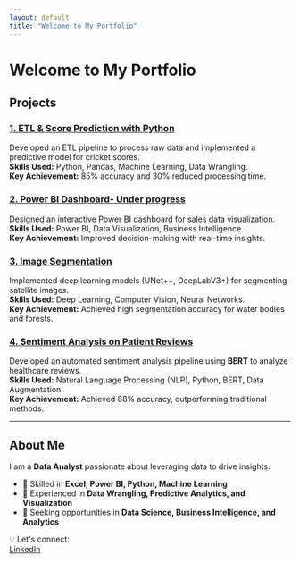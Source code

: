 ```yaml
---
layout: default
title: "Welcome to My Portfolio"
---
```


# Welcome to My Portfolio  

## Projects  
### [1. ETL & Score Prediction with Python](https://github.com/Deepali360/Descriptive-and-Predictive-Analytics/blob/main/cricket_score_prediction/README.md)  
Developed an ETL pipeline to process raw data and implemented a predictive model for cricket scores.  
**Skills Used:** Python, Pandas, Machine Learning, Data Wrangling.  
**Key Achievement:** 85% accuracy and 30% reduced processing time.  

### [2. Power BI Dashboard- Under progress](projects/powerbi_dashboard.md)  
Designed an interactive Power BI dashboard for sales data visualization.  
**Skills Used:** Power BI, Data Visualization, Business Intelligence.  
**Key Achievement:** Improved decision-making with real-time insights.  

### [3. Image Segmentation](https://github.com/Deepali360/Descriptive-and-Predictive-Analytics/blob/main/Landcover%20Segmentation/readme.md)  
Implemented deep learning models (UNet++, DeepLabV3+) for segmenting satellite images.  
**Skills Used:** Deep Learning, Computer Vision, Neural Networks.  
**Key Achievement:** Achieved high segmentation accuracy for water bodies and forests.  

### [4. Sentiment Analysis on Patient Reviews](https://github.com/Deepali360/Sentiment-Analysis-_NLP/blob/codespace-deepalithakur-ds-jubilant-sniffle-44p6rjp9xx4fqwj/README.md)  
Developed an automated sentiment analysis pipeline using **BERT** to analyze healthcare reviews.  
**Skills Used:** Natural Language Processing (NLP), Python, BERT, Data Augmentation.  
**Key Achievement:** Achieved 88% accuracy, outperforming traditional methods.  

---

## About Me  
I am a **Data Analyst** passionate about leveraging data to drive insights.  
- 🔹 Skilled in **Excel, Power BI, Python, Machine Learning**  
- 🔹 Experienced in **Data Wrangling, Predictive Analytics, and Visualization**  
- 🔹 Seeking opportunities in **Data Science, Business Intelligence, and Analytics**  

💡 Let's connect:  
[LinkedIn](https://www.linkedin.com/in/dipalithakur/)
